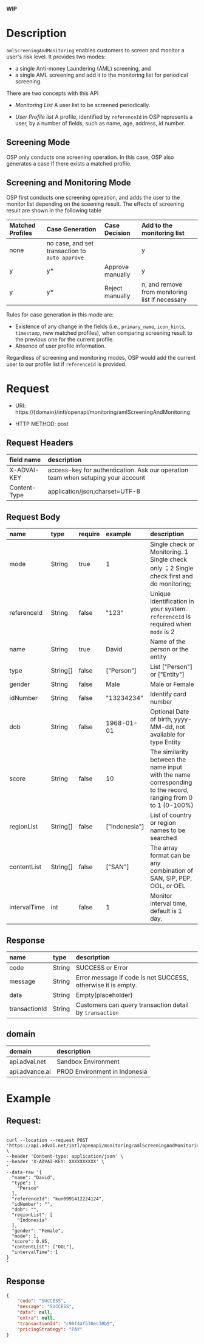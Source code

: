 
**WIP**
# Description
`amlScreeningAndMonitoring` enables customers to screen and monitor a user's risk level. It provides two modes: 
- a single Anti-money Laundering (AML) screening, and 
- a single AML screening and add it to the monitoring list for periodical screening.

There are two concepts with this API
- *Monitoring List* A user list to be screened periodically. 

- *User Profile list* A profile, identified by `referenceId` in OSP represents a user, by a number of fields, such as name, age, address, id number.

## Screening Mode
OSP only conducts one screening operation. In this case, OSP also generates a case if there exists a matched profile. 

## Screening and Monitoring Mode
OSP first conducts one screening opreation, and adds the user to the monitor list depending on the sceening result. The effects of screening result are shown in the following table

| Matched Profiles| Case Generation   |  Case Decision   | Add to the monitoring list             |
|:----------------|:----------------|:---------------|:---------------------------------------|
| none            |no case, and set transaction to `auto approve`              |  |  y | 
| y               |y*                | Approve manually    |  y  | 
| y               |y*                | Reject  manually     |  n, and remove from monitoring list if necessary| 

Rules for case generation in this mode are: 
- Existence of any change in the fields (i.e., `primary_name`, `icon_hints`, `timestamp`, new matched profiles), when comparing screening result to the previous one for the current profile.
- Absence of user profile information.

Regardless of screening and monitoring modes, OSP would add the current user to our profile list if `referenceId` is provided.


# Request

- URI: https://{domain}/intl/openapi/monitoring/amlScreeningAndMonitoring

- HTTP METHOD: post

## Request Headers
| field name           | description                                     |
|:------------------|:------------------------------------------------|
| X-ADVAI-KEY        | access-key for authentication. Ask our operation team when setuping your account                                |
| Content-Type      | application/json;charset=UTF-8                       |


## Request Body
| name        | type      | require | example       | description                                                                                                   |
|:------------|:---------|:---------|:--------|:----------------------------------------------------------------------------------------------------|
| mode        | String   | true     | 1         | Single check or Monitoring.  1 Single check only ；2 Single check  first and do monitoring;                        |
| referenceId | String   | false    | "123"         | Unique identification in your system. `referenceId` is  required when `mode` is 2                             |
| name        | String   | true     | David         | Name of the person or the entity                                                                              |
| type        | String[]  | false   | ["Person"]    | List ["Person"] or ["Entity"]                                                                                 |
| gender      | String    | false   | Male    | Male or Female                                                                                                      |
| idNumber    | String    | false   | "13234234"    |  Identify card number                                                                                         |
| dob         | String    | false   | 1968-01-01    | Optional Date of birth, yyyy-MM-dd, not available for type Entity                                             |
| score       | String    | false   | 10            | The similarity between the name input with the name corresponding to the record, ranging from 0 to 1 (0-100%) |
| regionList  | String[]  | false   | ["Indonesia"] | List of country or region names to be searched                                                            |
| contentList | String[]  | false   | ["SAN"]       | The array format can be any combination of SAN, SIP, PEP, OOL, or OEL                                     |
| intervalTime| int       | false   | 1             |  Monitor interval time, default is 1 day.                                                                   |

## Response
| name        | type     | description                                   |
|:------------|:---------|:------------------------------|
| code        | String       | SUCCESS or Error  |
| message     | String       | Error message if code is not SUCCESS, otherwise it is empty. |
| data        | String          |  Empty(placeholder) 
| transactionId  | String       | Customers can query transaction detail by `transaction`                                                           |


## domain
| domain            | description                                     |
|:------------------|:------------------------------------------------|
| api.advai.net | Sandbox Environment                                |
| api.advance.ai | PROD Environment in Indonesia                               |


# Example

## Request:
```shell

curl --location --request POST 'https://api.advai.net/intl/openapi/monitoring/amlScreeningAndMonitoring' \
--header 'Content-type: application/json' \
--header 'X-ADVAI-KEY: XXXXXXXXXX' \
'
--data-raw '{                                 
  "name": "David",                    
  "type": [                           
    "Person"                          
  ], 
  "referenceId": "kun0991412224124", 
  "idNumber": "", 
  "dob": "", 
  "regionList": [ 
    "Indonesia" 
  ], 
  "gender": "Female", 
  "mode": 1, 
  "score": 0.95, 
  "contentList": ["OOL"], 
  "intervalTime": 1 
}
'

```
## Response
```json
{
    "code": "SUCCESS",
    "message": "SUCCESS",
    "data": null,
    "extra": null,
    "transactionId": "c90f4af530ec30b9",
    "pricingStrategy": "PAY"
}

```
